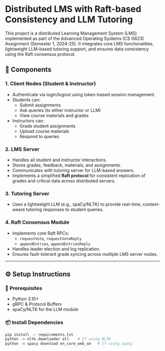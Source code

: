 # Distributed LMS with Raft-based Consistency and LLM Tutoring

This project is a distributed Learning Management System (LMS) implemented as part of the Advanced Operating Systems (CS G623) Assignment (Semester 1, 2024-25). It integrates core LMS functionalities, lightweight LLM-based tutoring support, and ensures data consistency using the Raft consensus protocol.

## 🧩 Components

### 1. **Client Nodes (Student & Instructor)**
- Authenticate via login/logout using token-based session management.
- Students can:
  - Submit assignments
  - Ask queries (to either instructor or LLM)
  - View course materials and grades
- Instructors can:
  - Grade student assignments
  - Upload course materials
  - Respond to queries

### 2. **LMS Server**
- Handles all student and instructor interactions.
- Stores grades, feedback, materials, and assignments.
- Communicates with tutoring server for LLM-based answers.
- Implements a simplified **Raft protocol** for consistent replication of grades and critical data across distributed servers.

### 3. **Tutoring Server**
- Uses a lightweight LLM (e.g., spaCy/NLTK) to provide real-time, context-aware tutoring responses to student queries.

### 4. **Raft Consensus Module**
- Implements core Raft RPCs:
  - `requestVote`, `requestVoteReply`
  - `appendEntries`, `appendEntriesReply`
- Handles leader election and log replication.
- Ensures fault-tolerant grade syncing across multiple LMS server nodes.

---

## ⚙️ Setup Instructions

### 🔧 Prerequisites
- Python 3.10+
- gRPC & Protocol Buffers
- spaCy/NLTK for the LLM module

### 📦 Install Dependencies

```bash
pip install -r requirements.txt
python -m nltk.downloader all    # If using NLTK
python -m spacy download en_core_web_sm   # If using spaCy
